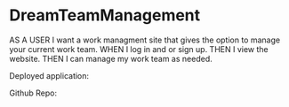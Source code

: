 # DreamTeamManagement

AS A USER I want a work managment site that gives the option to manage your current work team.
WHEN I log in and or sign up.
THEN I view the website.
THEN I can manage my work team as needed.

Deployed application:

Github Repo: